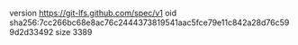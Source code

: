 version https://git-lfs.github.com/spec/v1
oid sha256:7cc266bc68e8ac76c2444373819541aac5fce79e11c842a28d76c599d2d33492
size 3389
